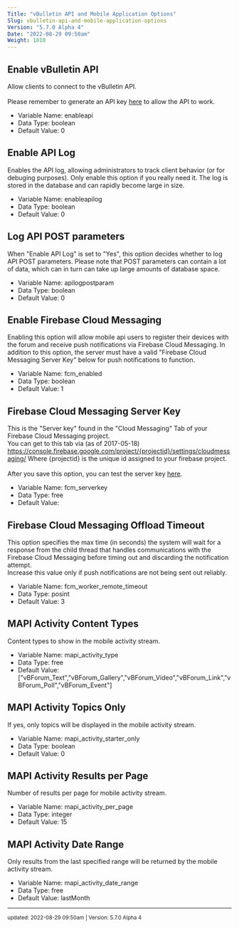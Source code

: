 ```yaml
---
Title: "vBulletin API and Mobile Application Options"
Slug: vbulletin-api-and-mobile-application-options
Version: "5.7.0 Alpha 4"
Date: "2022-08-29 09:50am"
Weight: 1010
---
```



## Enable vBulletin API

Allow clients to connect to the vBulletin API. <br /><br />Please remember to generate an API key <a href="admincp/api.php">here</a> to allow the API to work.




- Variable Name: enableapi
- Data Type: boolean
- Default Value: 0

## Enable API Log

Enables the API log, allowing administrators to track client behavior (or for debuging purposes). Only enable this option if you really need it. The log is stored in the database and can rapidly become large in size.




- Variable Name: enableapilog
- Data Type: boolean
- Default Value: 0

## Log API POST parameters

When "Enable API Log" is set to "Yes", this option decides whether to log API POST parameters. Please note that POST parameters can contain a lot of data, which can in turn can take up large amounts of database space.




- Variable Name: apilogpostparam
- Data Type: boolean
- Default Value: 0

## Enable Firebase Cloud Messaging

Enabling this option will allow mobile api users to register their devices with the forum and receive push notifications via Firebase Cloud Messaging.
In addition to this option, the server must have a valid "Firebase Cloud Messaging Server Key" below for push notifications to function.




- Variable Name: fcm_enabled
- Data Type: boolean
- Default Value: 1

## Firebase Cloud Messaging Server Key

This is the "Server key" found in the "Cloud Messaging" Tab of your Firebase Cloud Messaging project. <br />
You can get to this tab via (as of 2017-05-18)
https://console.firebase.google.com/project/{projectid}/settings/cloudmessaging/
Where {projectid} is the unique id assigned to your firebase project. <br />
<br />
After you save this option, you can test the server key <a href="admincp/fcm.php">here</a>.




- Variable Name: fcm_serverkey
- Data Type: free
- Default Value: 

## Firebase Cloud Messaging Offload Timeout

This option specifies the max time (in seconds) the system will wait for a response from the child thread that handles communications with the Firebase Cloud Messaging before timing out and discarding the notification attempt. 
<br />
Increase this value only if push notifications are not being sent out reliably.




- Variable Name: fcm_worker_remote_timeout
- Data Type: posint
- Default Value: 3

## MAPI Activity Content Types

Content types to show in the mobile activity stream.




- Variable Name: mapi_activity_type
- Data Type: free
- Default Value: [&quot;vBForum_Text&quot;,&quot;vBForum_Gallery&quot;,&quot;vBForum_Video&quot;,&quot;vBForum_Link&quot;,&quot;vBForum_Poll&quot;,&quot;vBForum_Event&quot;]

## MAPI Activity Topics Only

If yes, only topics will be displayed in the mobile activity stream.




- Variable Name: mapi_activity_starter_only
- Data Type: boolean
- Default Value: 0

## MAPI Activity Results per Page

Number of results per page for mobile activity stream.




- Variable Name: mapi_activity_per_page
- Data Type: integer
- Default Value: 15

## MAPI Activity Date Range

Only results from the last specified range will be returned by the mobile activity stream.




- Variable Name: mapi_activity_date_range
- Data Type: free
- Default Value: lastMonth


<hr>
<small>
updated: 2022-08-29 09:50am | Version: 5.7.0 Alpha 4
</small>
